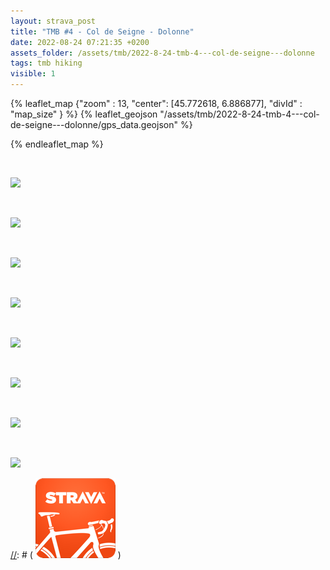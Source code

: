 ```yaml
---
layout: strava_post
title: "TMB #4 - Col de Seigne - Dolonne"
date: 2022-08-24 07:21:35 +0200
assets_folder: /assets/tmb/2022-8-24-tmb-4---col-de-seigne---dolonne
tags: tmb hiking
visible: 1
---
```

[//]: # "TMB #4 - Col de Seigne - Dolonne"


{% leaflet_map {"zoom" : 13,
                  "center": [45.772618, 6.886877],
                 "divId" : "map_size" } %}
    {% leaflet_geojson "/assets/tmb/2022-8-24-tmb-4---col-de-seigne---dolonne/gps_data.geojson" %}

{% endleaflet_map %}





<br />

![](https://dgtzuqphqg23d.cloudfront.net/fltnmiCOxL-_K46uzkfXIU4MJKyD4o4ADT1ujpL1tmU-1024x768.jpg)


<br />

![](https://dgtzuqphqg23d.cloudfront.net/3vYlRepD5-0RDGqFBXNFPAixd6wuIU3CT5IPPvG6j6w-1024x768.jpg)


<br />

![](https://dgtzuqphqg23d.cloudfront.net/wGGnQKu-N1K9Tx8XiwIijLWUa4PFYrlXd4VP3ut5VUs-768x1024.jpg)


<br />

![](https://dgtzuqphqg23d.cloudfront.net/zNCacp1n-s8vlGkYmkwPBI0BefyIDYv7Sn3NwtoiOhg-768x1024.jpg)


<br />

![](https://dgtzuqphqg23d.cloudfront.net/vs1HbR3eeOmjEiCKDyL7psNLjr7hsaQ6uTB3gFQgSRI-768x1024.jpg)


<br />

![](https://dgtzuqphqg23d.cloudfront.net/XndDD_y8jXU9X0DAXWqyyber9H0feLc5EkPdd_RiLRw-768x1024.jpg)


<br />

![](https://dgtzuqphqg23d.cloudfront.net/OVJ_6Gao-bUsFC8opTYDa8gitG6WDm9zKCjG3lmplnU-1024x768.jpg)


<br />

![](https://dgtzuqphqg23d.cloudfront.net/fZypG8lGa9oGg9DVoDEmFoE7GH0Bf9qqIIlEeTmZ5mE-768x1024.jpg)


[//]: # ( ![image tooltip here](/assets/image.png) )